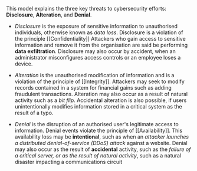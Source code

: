 
This model explains the three key threats to cybersecurity efforts: **Disclosure**, **Alteration**, and **Denial**.

- *Disclosure* is the exposure of sensitive information to unauthorised individuals, otherwise known as *data loss*. Disclosure is a violation of the principle [[Confidentiality]] Attackers who gain access to sensitive information and remove it from the organisation are said be performing **data exfiltration**. Disclosure may also occur by accident, when an administrator misconfigures access controls or an employee loses a device.

- *Alteration* is the unauthorised modification of information and is a violation of the principle of [[Integrity]]. Attackers may seek to modify records contained in a system for financial gains such as adding fraudulent transactions. Alteration may also occur as a result of natural activity such as a *bit flip*. Accidental alteration is also possible, if users unintentionally modifies information stored in a critical system as the result of a typo.

- *Denial* is the disruption of an authorised user's legitimate access to information. Denial events violate the principle of [[Availability]]. This availability loss may be **intentional**, such as when an *attacker launches a distributed denial-of-service (DDoS) attack* against a website. Denial may also occur as the result of **accidental** activity, such as the *failure of a critical server, or as the result of natural activity*, such as a natural disaster impacting a communications circuit